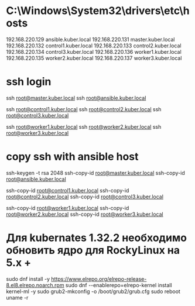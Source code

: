 # C:\Windows\System32\drivers\etc\hosts
192.168.220.129 ansible.kuber.local
192.168.220.131 master.kuber.local
192.168.220.132 control1.kuber.local
192.168.220.133 control2.kuber.local
192.168.220.134 control3.kuber.local
192.168.220.136 worker1.kuber.local
192.168.220.135 worker2.kuber.local
192.168.220.137 worker3.kuber.local

# ssh login
ssh root@master.kuber.local
ssh root@ansible.kuber.local

ssh root@control1.kuber.local
ssh root@control2.kuber.local
ssh root@control3.kuber.local

ssh root@worker1.kuber.local
ssh root@worker2.kuber.local
ssh root@worker3.kuber.local

# copy ssh with ansible host
ssh-keygen -t rsa 2048
ssh-copy-id root@master.kuber.local
ssh-copy-id root@ansible.kuber.local

ssh-copy-id root@control1.kuber.local
ssh-copy-id root@control2.kuber.local
ssh-copy-id root@control3.kuber.local

ssh-copy-id root@worker1.kuber.local
ssh-copy-id root@worker2.kuber.local
ssh-copy-id root@worker3.kuber.local

# Для kubernates 1.32.2 необходимо обновить ядро для RockyLinux на 5.x +
sudo dnf install -y https://www.elrepo.org/elrepo-release-8.el8.elrepo.noarch.rpm
sudo dnf --enablerepo=elrepo-kernel install kernel-ml -y
sudo grub2-mkconfig -o /boot/grub2/grub.cfg
sudo reboot
uname -r